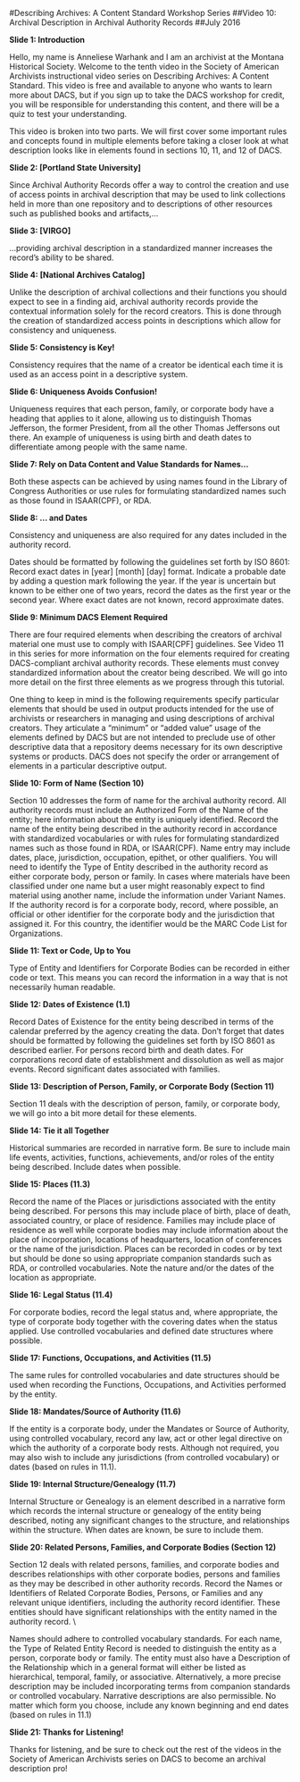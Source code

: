 ﻿#Describing Archives: A Content Standard Workshop Series
##Video 10: Archival Description in Archival Authority Records
##July 2016
<br/>


**Slide 1: Introduction**

Hello, my name is Anneliese Warhank and I am an archivist at the Montana Historical Society. Welcome to the tenth video in the Society of American Archivists instructional video series on Describing Archives: A Content Standard. This video is free and available to anyone who wants to learn more about DACS, but if you sign up to take the DACS workshop for credit, you will be responsible for understanding this content, and there will be a quiz to test your understanding.

This video is broken into two parts. We will first cover some important rules and concepts found in multiple elements before taking a closer look at what description looks like in elements found in sections 10, 11, and 12 of DACS.

**Slide 2: \[Portland State University\]**

Since Archival Authority Records offer a way to control the creation and use of access points in archival description that may be used to link collections held in more than one repository and to descriptions of other resources such as published books and artifacts,…

**Slide 3: \[VIRGO\]**

…providing archival description in a standardized manner increases the record’s ability to be shared.

**Slide 4: \[National Archives Catalog\]**

Unlike the description of archival collections and their functions you should expect to see in a finding aid, archival authority records provide the contextual information solely for the record creators. This is done through the creation of standardized access points in descriptions which allow for consistency and uniqueness.

**Slide 5: Consistency is Key!**

Consistency requires that the name of a creator be identical each time it is used as an access point in a descriptive system.

**Slide 6: Uniqueness Avoids Confusion!**

Uniqueness requires that each person, family, or corporate body have a heading that applies to it alone, allowing us to distinguish Thomas Jefferson, the former President, from all the other Thomas Jeffersons out there. An example of uniqueness is using birth and death dates to differentiate among people with the same name.

**Slide 7: Rely on Data Content and Value Standards for Names…**

Both these aspects can be achieved by using names found in the Library of Congress Authorities or use rules for formulating standardized names such as those found in ISAAR(CPF), or RDA.

**Slide 8: … and Dates**

Consistency and uniqueness are also required for any dates included in the authority record.

Dates should be formatted by following the guidelines set forth by ISO 8601: Record exact dates in \[year\] \[month\] \[day\] format. Indicate a probable date by adding a question mark following the year. If the year is uncertain but known to be either one of two years, record the dates as the first year or the second year. Where exact dates are not known, record approximate dates.

**Slide 9: Minimum DACS Element Required**

There are four required elements when describing the creators of archival material one must use to comply with ISAAR\[CPF\] guidelines. See Video 11 in this series for more information on the four elements required for creating DACS-compliant archival authority records. These elements must convey standardized information about the creator being described. We will go into more detail on the first three elements as we progress through this tutorial.

One thing to keep in mind is the following requirements specify particular elements that should be used in output products intended for the use of archivists or researchers in managing and using descriptions of archival creators. They articulate a “minimum” or “added value” usage of the elements defined by DACS but are not intended to preclude use of other descriptive data that a repository deems necessary for its own descriptive systems or products. DACS does not specify the order or arrangement of elements in a particular descriptive output.

**Slide 10: Form of Name (Section 10)**

Section 10 addresses the form of name for the archival authority record. All authority records must include an Authorized Form of the Name of the entity; here information about the entity is uniquely identified. Record the name of the entity being described in the authority record in accordance with standardized vocabularies or with rules for formulating standardized names such as those found in RDA, or ISAAR(CPF). Name entry may include dates, place, jurisdiction, occupation, epithet, or other qualifiers. You will need to identify the Type of Entity described in the authority record as either corporate body, person or family. In cases where materials have been classified under one name but a user might reasonably expect to find material using another name, include the information under Variant Names. If the authority record is for a corporate body, record, where possible, an official or other identifier for the corporate body and the jurisdiction that assigned it. For this country, the identifier would be the MARC Code List for Organizations.

**Slide 11: Text or Code, Up to You**

Type of Entity and Identifiers for Corporate Bodies can be recorded in either code or text. This means you can record the information in a way that is not necessarily human readable.

**Slide 12: Dates of Existence (1.1)**

Record Dates of Existence for the entity being described in terms of the calendar preferred by the agency creating the data. Don’t forget that dates should be formatted by following the guidelines set forth by ISO 8601 as described earlier. For persons record birth and death dates. For corporations record date of establishment and dissolution as well as major events. Record significant dates associated with families.

**Slide 13: Description of Person, Family, or Corporate Body (Section 11)**

Section 11 deals with the description of person, family, or corporate body, we will go into a bit more detail for these elements.

**Slide 14: Tie it all Together**

Historical summaries are recorded in narrative form. Be sure to include main life events, activities, functions, achievements, and/or roles of the entity being described. Include dates when possible.

**Slide 15: Places (11.3)**

Record the name of the Places or jurisdictions associated with the entity being described. For persons this may include place of birth, place of death, associated country, or place of residence. Families may include place of residence as well while corporate bodies may include information about the place of incorporation, locations of headquarters, location of conferences or the name of the jurisdiction. Places can be recorded in codes or by text but should be done so using appropriate companion standards such as RDA, or controlled vocabularies. Note the nature and/or the dates of the location as appropriate.

**Slide 16: Legal Status (11.4)**

For corporate bodies, record the legal status and, where appropriate, the type of corporate body together with the covering dates when the status applied. Use controlled vocabularies and defined date structures where possible.

**Slide 17: Functions, Occupations, and Activities (11.5)**

The same rules for controlled vocabularies and date structures should be used when recording the Functions, Occupations, and Activities performed by the entity.

**Slide 18: Mandates/Source of Authority (11.6)**

If the entity is a corporate body, under the Mandates or Source of Authority, using controlled vocabulary, record any law, act or other legal directive on which the authority of a corporate body rests. Although not required, you may also wish to include any jurisdictions (from controlled vocabulary) or dates (based on rules in 11.1).

**Slide 19: Internal Structure/Genealogy (11.7)**

Internal Structure or Genealogy is an element described in a narrative form which records the internal structure or genealogy of the entity being described, noting any significant changes to the structure, and relationships within the structure. When dates are known, be sure to include them.

**Slide 20: Related Persons, Families, and Corporate Bodies (Section 12)**

Section 12 deals with related persons, families, and corporate bodies and describes relationships with other corporate bodies, persons and families as they may be described in other authority records. Record the Names or Identifiers of Related Corporate Bodies, Persons, or Families and any relevant unique identifiers, including the authority record identifier. These entities should have significant relationships with the entity named in the authority record. \\

Names should adhere to controlled vocabulary standards. For each name, the Type of Related Entity Record is needed to distinguish the entity as a person, corporate body or family. The entity must also have a Description of the Relationship which in a general format will either be listed as hierarchical, temporal, family, or associative. Alternatively, a more precise description may be included incorporating terms from companion standards or controlled vocabulary. Narrative descriptions are also permissible. No matter which form you choose, include any known beginning and end dates (based on rules in 11.1)

**Slide 21: Thanks for Listening!**

Thanks for listening, and be sure to check out the rest of the videos in the Society of American Archivists series on DACS to become an archival description pro!
